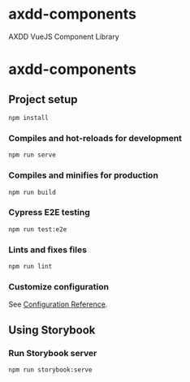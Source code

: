 # axdd-components
AXDD VueJS Component Library
# axdd-components

## Project setup
```
npm install
```

### Compiles and hot-reloads for development
```
npm run serve
```

### Compiles and minifies for production
```
npm run build
```

### Cypress E2E testing
```
npm run test:e2e
```

### Lints and fixes files
```
npm run lint
```
### Customize configuration
See [Configuration Reference](https://cli.vuejs.org/config/).

## Using Storybook

### Run Storybook server
```
npm run storybook:serve
```
